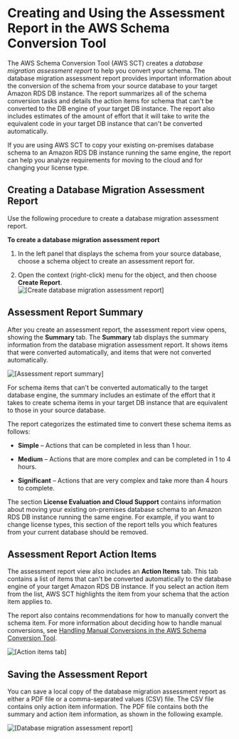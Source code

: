 # Creating and Using the Assessment Report in the AWS Schema Conversion Tool<a name="CHAP_SchemaConversionTool.AssessmentReport"></a>

The AWS Schema Conversion Tool \(AWS SCT\) creates a *database migration assessment report* to help you convert your schema\. The database migration assessment report provides important information about the conversion of the schema from your source database to your target Amazon RDS DB instance\. The report summarizes all of the schema conversion tasks and details the action items for schema that can't be converted to the DB engine of your target DB instance\. The report also includes estimates of the amount of effort that it will take to write the equivalent code in your target DB instance that can't be converted automatically\. 

If you are using AWS SCT to copy your existing on\-premises database schema to an Amazon RDS DB instance running the same engine, the report can help you analyze requirements for moving to the cloud and for changing your license type\. 

## Creating a Database Migration Assessment Report<a name="CHAP_SchemaConversionTool.AssessmentReport.Create"></a>

Use the following procedure to create a database migration assessment report\.

**To create a database migration assessment report**

1. In the left panel that displays the schema from your source database, choose a schema object to create an assessment report for\. 

1. Open the context \(right\-click\) menu for the object, and then choose **Create Report**\.   
![\[Create database migration assessment report\]](http://docs.aws.amazon.com/SchemaConversionTool/latest/userguide/images/create_assessment_report.png)

## Assessment Report Summary<a name="CHAP_SchemaConversionTool.AssessmentReport.Summary"></a>

After you create an assessment report, the assessment report view opens, showing the **Summary** tab\. The **Summary** tab displays the summary information from the database migration assessment report\. It shows items that were converted automatically, and items that were not converted automatically\. 

![\[Assessment report summary\]](http://docs.aws.amazon.com/SchemaConversionTool/latest/userguide/images/summary_tab.png)

For schema items that can't be converted automatically to the target database engine, the summary includes an estimate of the effort that it takes to create schema items in your target DB instance that are equivalent to those in your source database\. 

The report categorizes the estimated time to convert these schema items as follows: 

+ **Simple** – Actions that can be completed in less than 1 hour\. 

+ **Medium** – Actions that are more complex and can be completed in 1 to 4 hours\. 

+ **Significant** – Actions that are very complex and take more than 4 hours to complete\. 

The section **License Evaluation and Cloud Support** contains information about moving your existing on\-premises database schema to an Amazon RDS DB instance running the same engine\. For example, if you want to change license types, this section of the report tells you which features from your current database should be removed\. 

## Assessment Report Action Items<a name="CHAP_SchemaConversionTool.AssessmentReport.ActionItems"></a>

The assessment report view also includes an **Action Items** tab\. This tab contains a list of items that can't be converted automatically to the database engine of your target Amazon RDS DB instance\. If you select an action item from the list, AWS SCT highlights the item from your schema that the action item applies to\. 

The report also contains recommendations for how to manually convert the schema item\. For more information about deciding how to handle manual conversions, see [Handling Manual Conversions in the AWS Schema Conversion Tool](CHAP_SchemaConversionTool.Manual.md)\. 

![\[Action items tab\]](http://docs.aws.amazon.com/SchemaConversionTool/latest/userguide/images/action_items_tab.png)

## Saving the Assessment Report<a name="CHAP_SchemaConversionTool.AssessmentReport.Save"></a>

You can save a local copy of the database migration assessment report as either a PDF file or a comma\-separated values \(CSV\) file\. The CSV file contains only action item information\. The PDF file contains both the summary and action item information, as shown in the following example\. 

![\[Database migration assessment report\]](http://docs.aws.amazon.com/SchemaConversionTool/latest/userguide/images/assessment_report.png)